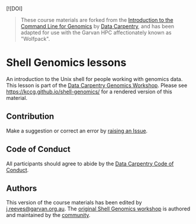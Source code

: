 [![DOI]

> These course materials are forked from the [Introduction to the Command Line for Genomics](http://www.datacarpentry.org/shell-genomics/) by [Data Carpentry](https://datacarpentry.org/), and has been adapted for use with the Garvan HPC affectionately known as "Wolfpack".

# Shell Genomics lessons

An introduction to the Unix shell for people working with genomics data. This lesson is part of the [Data Carpentry Genomics Workshop](http://www.datacarpentry.org/genomics-workshop/). Please see https://kccg.github.io/shell-genomics/ for a rendered version of this material.

## Contribution

Make a suggestion or correct an error by [raising an Issue](https://github.com/datacarpentry/shell-genomics/issues).

## Code of Conduct

All participants should agree to abide by the [Data Carpentry Code of Conduct](http://www.datacarpentry.org/code-of-conduct/).

## Authors

This version of the course materials has been edited by <j.reeves@garvan.org.au>. The [original Shell Genomics workshop](https://github.com/datacarpentry/shell-genomics) is authored and maintained by the [community](https://github.com/datacarpentry/shell-genomics/network/members). 
